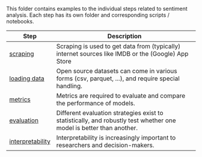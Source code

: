 This folder contains examples to the individual steps related to sentiment analysis. Each step has its own folder and corresponding scripts / notebooks.

| Step | Description |
| ---- | ---- |
| [scraping](./scraping/) | Scraping is used to get data from (typically) internet sources like IMDB or the (Google) App Store|.
| [loading data](./loading_data/)| Open source datasets can come in various forms (csv, parquet, ...), and require special handling.
| [metrics](./metrics/) | Metrics are required to evaluate and compare the performance of models.
| [evaluation](./evaluation/) | Different evaluation strategies exist to statistically, and robustly test whether one model is better than another.
| [interpretability](./interpretability/) | Interpretability is increasingly important to researchers and decision-makers.